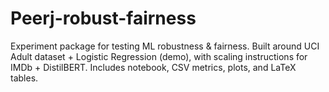 # Peerj-robust-fairness
Experiment package for testing ML robustness &amp; fairness. Built around UCI Adult dataset + Logistic Regression (demo), with scaling instructions for IMDb + DistilBERT. Includes notebook, CSV metrics, plots, and LaTeX tables.
